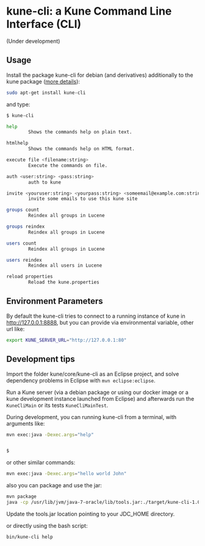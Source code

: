# kune-cli: a Kune Command Line Interface (CLI)
(Under development)

## Usage

Install the package kune-cli for debian (and derivatives) additionally to the kune package ([more details](http://kune.cc/#!kune.docs.6810.898)):

```bash
sudo apt-get install kune-cli
```
and type:

```bash
$ kune-cli

help
        Shows the commands help on plain text.

htmlhelp
        Shows the commands help on HTML format.

execute file <filename:string>
        Execute the commands on file.

auth <user:string> <pass:string>
        auth to kune

invite <youruser:string> <yourpass:string> <someemail@example.com:string> ...
        invite some emails to use this kune site

groups count
        Reindex all groups in Lucene

groups reindex
        Reindex all groups in Lucene

users count
        Reindex all groups in Lucene

users reindex
        Reindex all users in Lucene

reload properties
        Reload the kune.properties

```

## Environment Parameters

By default the kune-cli tries to connect to a running instance of kune in http://127.0.0.1:8888, but you can provide via environmental variable, other url like:

```bash
export KUNE_SERVER_URL="http://127.0.0.1:80"
```

## Development tips

Import the folder kune/core/kune-cli as an Eclipse project, and solve dependency problems in Eclipse with
`mvn eclipse:eclipse`.

Run a Kune server (via a debian package or using our docker image or a kune development instance launched from Eclipse) and afterwards run the `KuneCliMain` or its tests `KuneCliMainTest`.

During development, you can running kune-cli from a terminal, with arguments like:

```bash
mvn exec:java -Dexec.args="help"


$
```

or other similar commands:

```bash
mvn exec:java -Dexec.args="hello world John"
```

also you can package and use the jar:

```bash
mvn package
java -cp /usr/lib/jvm/java-7-oracle/lib/tools.jar:./target/kune-cli-1.0.1-SNAPSHOT-jar-with-dependencies.jar cc.kune.kunecli.KuneCliMain help
```
Update the tools.jar location pointing to your JDC_HOME directory.

or directly using the bash script:

```bash
bin/kune-cli help
```

<!--  LocalWords:  htmlhelp
 -->
